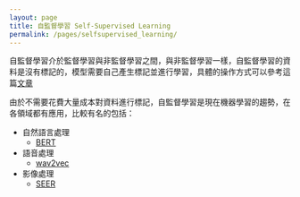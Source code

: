 ```yaml
---
layout: page
title: 自監督學習 Self-Supervised Learning
permalink: /pages/selfsupervised_learning/
---
```


自監督學習介於監督學習與非監督學習之間，與非監督學習一樣，自監督學習的資料是沒有標記的，模型需要自己產生標記並進行學習，具體的操作方式可以參考這篇[文章](https://writings.jigfopsda.com/zh/posts/2021/self_supervised_learning/)

由於不需要花費大量成本對資料進行標記，自監督學習是現在機器學習的趨勢，在各領域都有應用，比較有名的包括：

+ 自然語言處理
  + [BERT](https://www.youtube.com/watch?v=gh0hewYkjgo&t=12s)
+ 語音處理
  + [wav2vec](https://zhuanlan.zhihu.com/p/302463174)
+ 影像處理
  + [SEER](https://www.tedu.tw/blog/fb-trains-ai-to-see-using-1-billion-ig-photos.html)